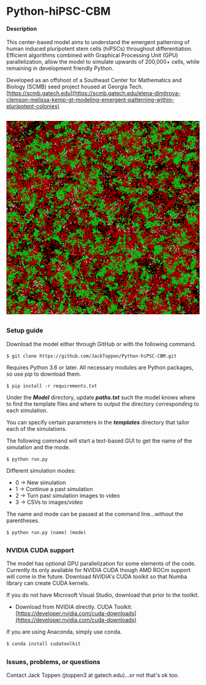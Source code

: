 # Python-hiPSC-CBM
#### Description
This center-based model aims to understand the emergent patterning of human induced pluripotent
 stem cells (hiPSCs) throughout differentiation. Efficient algorithms combined with Graphical
 Processing Unit (GPU) parallelization, allow the model to simulate upwards of 200,000+ cells,
 while remaining in development friendly Python.

Developed as an offshoot of a Southeast Center for Mathematics and Biology (SCMB) seed project
 housed at Georgia Tech. [https://scmb.gatech.edu](https://scmb.gatech.edu/elena-dimitrova-clemson-melissa-kemp-gt-modeling-emergent-patterning-within-pluripotent-colonies)

##

![image](images/front_page.png)

##

### Setup guide
Download the model either through GitHub or with the following command.
```
$ git clone https://github.com/JackToppen/Python-hiPSC-CBM.git
```
Requires Python 3.6 or later. All necessary modules are Python packages, so use pip to download them.
```
$ pip install -r requirements.txt
```

Under the ***Model*** directory, update ***paths.txt*** such the model knows where to find the template
 files and where to output the directory corresponding to each simulation.

You can specify certain parameters in the ***templates*** directory that tailor each of the simulations. 

The following command will start a text-based GUI to get the name of the simulation and the mode.
```
$ python run.py
```
Different simulation modes:
- 0 -> New simulation
- 1 -> Continue a past simulation
- 2 -> Turn past simulation images to video
- 3 -> CSVs to images/video

The name and mode can be passed at the command line...without the parentheses.
```
$ python run.py (name) (mode)
```

##

### NVIDIA CUDA support
The model has optional GPU parallelization for some elements of the code. Currently its only
available for NVIDIA CUDA though AMD ROCm support will come in the future. Download NVIDIA's CUDA 
toolkit so that Numba library can create CUDA kernels.

If you do not have Microsoft Visual Studio, download that prior to the toolkit. 

- Download from NVIDIA directly.
CUDA Toolkit: [https://developer.nvidia.com/cuda-downloads](https://developer.nvidia.com/cuda-downloads)

If you are using Anaconda, simply use conda.
```
$ conda install cudatoolkit
```

##

### Issues, problems, or questions

Contact Jack Toppen (jtoppen3 at gatech.edu)...or not that's ok too.

##
